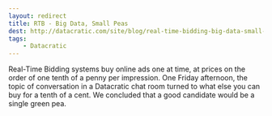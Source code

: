 ```yaml
---
layout: redirect
title: RTB - Big Data, Small Peas
dest: http://datacratic.com/site/blog/real-time-bidding-big-data-small-peas-0
tags:
    - Datacratic
---
```


Real-Time Bidding systems buy online ads one at time, at prices on the order of one tenth of a penny per impression. One Friday afternoon, the topic of conversation in a Datacratic chat room turned to what else you can buy for a tenth of a cent. We concluded that a good candidate would be a single green pea.